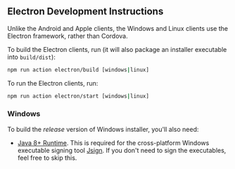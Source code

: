## Electron Development Instructions

Unlike the Android and Apple clients, the Windows and Linux clients use the Electron framework, rather than Cordova.

To build the Electron clients, run (it will also package an installer executable into `build/dist`):

```sh
npm run action electron/build [windows|linux]
```

To run the Electron clients, run:

```sh
npm run action electron/start [windows|linux]
```

### Windows

To build the _release_ version of Windows installer, you'll also need:

- [Java 8+ Runtime](https://www.java.com/en/download/). This is required for the cross-platform Windows executable signing tool [Jsign](https://ebourg.github.io/jsign/). If you don't need to sign the executables, feel free to skip this.
